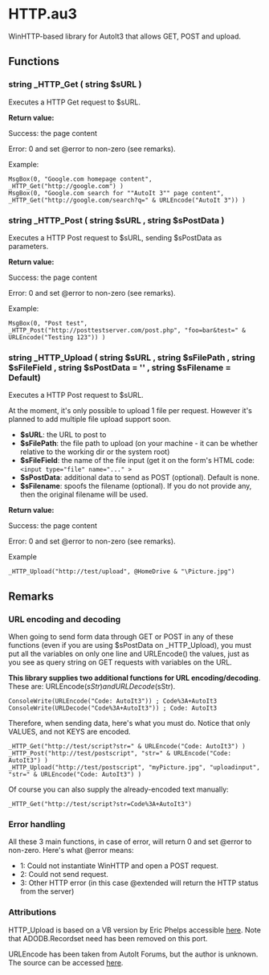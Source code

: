 # HTTP.au3
WinHTTP-based library for AutoIt3 that allows GET, POST and upload.

## Functions

### string _HTTP_Get ( string $sURL )

Executes a HTTP Get request to $sURL.

**Return value:**

Success: the page content

Error: 0 and set @error to non-zero (see remarks).

Example:

```
MsgBox(0, "Google.com homepage content", _HTTP_Get("http://google.com") )
MsgBox(0, "Google.com search for ""AutoIt 3"" page content", _HTTP_Get("http://google.com/search?q=" & URLEncode("AutoIt 3")) )
```

### string _HTTP_Post ( string $sURL , string $sPostData )

Executes a HTTP Post request to $sURL, sending $sPostData as parameters.

**Return value:**

Success: the page content

Error: 0 and set @error to non-zero (see remarks).

Example:

```
MsgBox(0, "Post test", _HTTP_Post("http://posttestserver.com/post.php", "foo=bar&test=" & URLEncode("Testing 123")) )
```

### string _HTTP_Upload ( string $sURL , string $sFilePath , string $sFileField , string $sPostData = '' , string $sFilename = Default)

Executes a HTTP Post request to $sURL.

At the moment, it's only possible to upload 1 file per request. However it's planned to add multiple file upload support soon.

* **$sURL**: the URL to post to
* **$sFilePath**: the file path to upload (on your machine - it can be whether relative to the working dir or the system root)
* **$sFileField**: the name of the file input (get it on the form's HTML code: `<input type="file" name="..." >`
* **$sPostData**: additional data to send as POST (optional). Default is none.
* **$sFilename**: spoofs the filename (optional). If you do not provide any, then the original filename will be used.

**Return value:**

Success: the page content

Error: 0 and set @error to non-zero (see remarks).

Example

```
_HTTP_Upload("http://test/upload", @HomeDrive & "\Picture.jpg")
```

## Remarks

### URL encoding and decoding

When going to send form data through GET or POST in any of these functions (even if you are using $sPostData on _HTTP_Upload), you must put all the variables on only one line and URLEncode() the values, just as you see as query string on GET requests with variables on the URL.

**This library supplies two additional functions for URL encoding/decoding**. These are: URLEncode($sStr) and URLDecode($sStr).

```
ConsoleWrite(URLEncode("Code: AutoIt3")) ; Code%3A+AutoIt3
ConsoleWrite(URLDecode("Code%3A+AutoIt3")) ; Code: AutoIt3
```

Therefore, when sending data, here's what you must do. Notice that only VALUES, and not KEYS are encoded.

```
_HTTP_Get("http://test/script?str=" & URLEncode("Code: AutoIt3") )
_HTTP_Post("http://test/postscript", "str=" & URLEncode("Code: AutoIt3") )
_HTTP_Upload("http://test/postscript", "myPicture.jpg", "uploadinput", "str=" & URLEncode("Code: AutoIt3") )
```

Of course you can also supply the already-encoded text manually:

```
_HTTP_Get("http://test/script?str=Code%3A+AutoIt3")
```

### Error handling

All these 3 main functions, in case of error, will return 0 and set @error to non-zero. Here's what @error means:

* 1: Could not instantiate WinHTTP and open a POST request.
* 2: Could not send request.
* 3: Other HTTP error (in this case @extended will return the HTTP status from the server)

### Attributions

HTTP_Upload is based on a VB version by Eric Phelps accessible [here](http://www.ericphelps.com/scripting/samples/reference/web/http_post.txt). Note that ADODB.Recordset need has been removed on this port.

URLEncode has been taken from AutoIt Forums, but the author is unknown. The source can be accessed [here](https://www.autoitscript.com/forum/topic/95850-url-encoding/?do=findComment&comment=689045).
